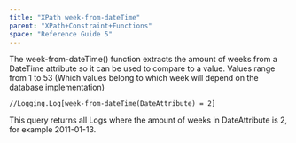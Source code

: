 ```yaml
---
title: "XPath week-from-dateTime"
parent: "XPath+Constraint+Functions"
space: "Reference Guide 5"
---
```



The week-from-dateTime() function extracts the amount of weeks from a DateTime attribute so it can be used to compare to a value. Values range from 1 to 53 (Which values belong to which week will depend on the database implementation)

```
//Logging.Log[week-from-dateTime(DateAttribute) = 2]

```

This query returns all Logs where the amount of weeks in DateAttribute is 2, for example 2011-01-13.
